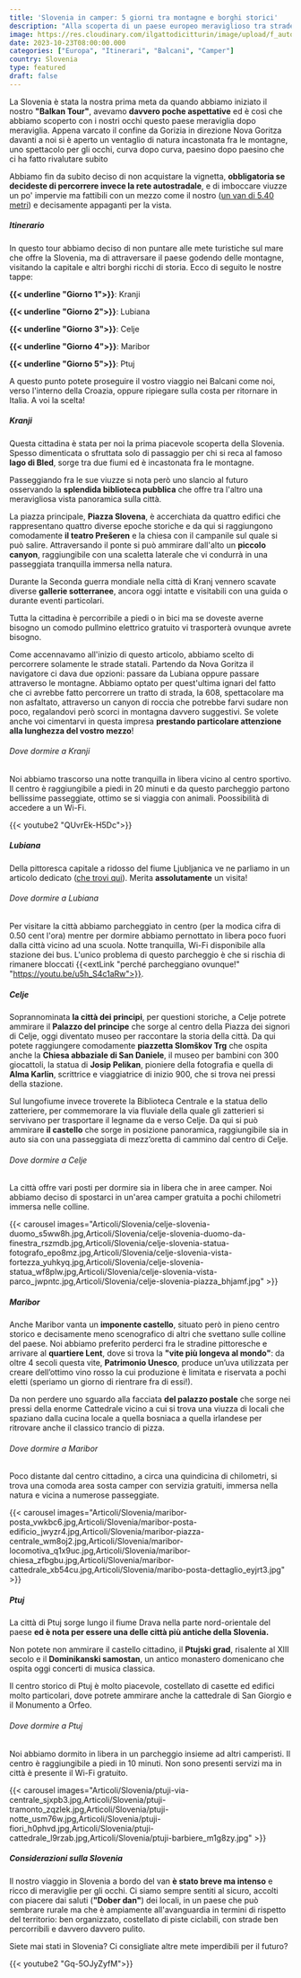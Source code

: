 ```yaml
---
title: 'Slovenia in camper: 5 giorni tra montagne e borghi storici'
description: "Alla scoperta di un paese europeo meraviglioso tra strade mozzafiato e tanta cultura"
image: https://res.cloudinary.com/ilgattodicitturin/image/upload/f_auto,q_auto,w_600,dpr_auto/v1689874010/Articoli/Slovenia/ptuji-vista_jtgyag.jpg
date: 2023-10-23T08:00:00.000
categories: ["Europa", "Itinerari", "Balcani", "Camper"]
country: Slovenia
type: featured
draft: false
---
```


La Slovenia è stata la nostra prima meta da quando abbiamo iniziato il nostro **"Balkan Tour"**, avevamo **davvero poche aspettative** ed è così che abbiamo scoperto con i nostri occhi questo paese meraviglia dopo meraviglia. 
Appena varcato il confine da Gorizia in direzione Nova Goritza davanti a noi si è aperto un ventaglio di natura incastonata fra le montagne, uno spettacolo per gli occhi, curva dopo curva, paesino dopo paesino che ci ha fatto rivalutare subito 

Abbiamo fin da subito deciso di non acquistare la vignetta, **obbligatoria se decideste di percorrere invece la rete autostradale**, e di imboccare viuzze un po' impervie ma fattibili con un mezzo come il nostro ([un van di 5.40 metri](/van)) e decisamente appaganti per la vista. 

##### Itinerario 

In questo tour abbiamo deciso di non puntare alle mete turistiche sul mare che offre la Slovenia, ma di attraversare il paese godendo delle montagne, visitando la capitale e altri borghi ricchi di storia. Ecco di seguito le nostre tappe:

**{{< underline "Giorno 1">}}**: Kranji

**{{< underline "Giorno 2">}}**: Lubiana

**{{< underline "Giorno 3">}}**: Celje

**{{< underline "Giorno 4">}}**: Maribor

**{{< underline "Giorno 5">}}**: Ptuj

A questo punto potete proseguire il vostro viaggio nei Balcani come noi, verso l'interno della Croazia, oppure ripiegare sulla costa per ritornare in Italia. A voi la scelta!

##### Kranji

Questa cittadina è stata per noi la prima piacevole scoperta della Slovenia. Spesso dimenticata o sfruttata solo di passaggio per chi si reca al famoso **lago di Bled**, sorge tra due fiumi ed è incastonata fra le montagne. 

Passeggiando fra le sue viuzze si nota però uno slancio al futuro osservando la **splendida biblioteca pubblica** che offre tra l'altro una meravigliosa vista panoramica sulla città.

La piazza principale, **Piazza Slovena**, è accerchiata da quattro edifici che rappresentano quattro diverse epoche storiche e da qui si raggiungono comodamente **il teatro Prešeren** e la chiesa con il campanile sul quale si può salire. Attraversando il ponte si può ammirare dall'alto un **piccolo canyon**, raggiungibile con una scaletta laterale che vi condurrà in una passeggiata tranquilla immersa nella natura. 

Durante la Seconda guerra mondiale nella città di Kranj vennero scavate diverse **gallerie sotterranee**, ancora oggi intatte e visitabili con una guida o durante eventi particolari.

Tutta la cittadina è percorribile a piedi o in bici ma se doveste averne bisogno un comodo pullmino elettrico gratuito vi trasporterà ovunque avrete bisogno. 

Come accennavamo all'inizio di questo articolo, abbiamo scelto di percorrere solamente le strade statali. Partendo da Nova Goritza il navigatore ci dava due opzioni: passare da Lubiana oppure passare attraverso le montagne. Abbiamo optato per quest'ultima ignari del fatto che ci avrebbe fatto percorrere un tratto di strada, la 608, spettacolare ma non asfaltato, attraverso un canyon di roccia che potrebbe farvi sudare non poco, regalandovi però scorci in montagna davvero suggestivi. Se volete anche voi cimentarvi in questa impresa **prestando particolare attenzione alla lunghezza del vostro mezzo**!

###### Dove dormire a Kranji

Noi abbiamo trascorso una notte tranquilla in libera vicino al centro sportivo. Il centro è raggiungibile a piedi in 20 minuti e da questo parcheggio partono bellissime passeggiate, ottimo se si viaggia con animali. Poossibilità di accedere a un Wi-Fi.

{{< youtube2 "QUvrEk-H5Dc">}}

##### Lubiana

Della pittoresca capitale a ridosso del fiume Ljubljanica ve ne parliamo in un articolo dedicato ([che trovi qui](/blog/lubiana-in-un-giorno-la-capitale-slovenia)). Merita **assolutamente** un visita!

###### Dove dormire a Lubiana

Per visitare la città abbiamo parcheggiato in centro (per la modica cifra di 0.50 cent l'ora) mentre per dormire abbiamo pernottato in libera poco fuori dalla città vicino ad una scuola. Notte tranquilla, Wi-Fi disponibile alla stazione dei bus. L'unico problema di questo parcheggio è che si rischia di rimanere bloccati {{<extLink "perché parcheggiano ovunque!" "https://youtu.be/u5h_S4c1aRw">}}.

##### Celje

Soprannominata **la città dei principi**, per questioni storiche, a Celje potrete ammirare il **Palazzo del principe** che sorge al centro della Piazza dei signori di Celje, oggi diventato museo per raccontare la storia della città.
Da qui potete raggiungere comodamente **piazzetta Slomškov Trg** che ospita anche la **Chiesa abbaziale di San Daniele**, il museo per bambini con 300 giocattoli, la statua di **Josip Pelikan**, pioniere della fotografia e quella di **Alma Karlin**, scrittrice e viaggiatrice di inizio 900, che si trova nei pressi della stazione. 

Sul lungofiume invece troverete la Biblioteca Centrale e la statua dello zatteriere, per commemorare la via fluviale della quale gli zatterieri si servivano per trasportare il legname da e verso Celje. Da qui si può ammirare **il castello** che sorge in posizione panoramica, raggiungibile sia in auto sia con una passeggiata di mezz’oretta di cammino dal centro di Celje.

###### Dove dormire a Celje

La città offre vari posti per dormire sia in libera che in aree camper. Noi abbiamo deciso di spostarci in un'area camper gratuita a pochi chilometri immersa nelle colline. 

{{< carousel images="Articoli/Slovenia/celje-slovenia-duomo_s5ww8h.jpg,Articoli/Slovenia/celje-slovenia-duomo-da-finestra_rszmdb.jpg,Articoli/Slovenia/celje-slovenia-statua-fotografo_epo8mz.jpg,Articoli/Slovenia/celje-slovenia-vista-fortezza_yuhkyq.jpg,Articoli/Slovenia/celje-slovenia-statua_wf8plw.jpg,Articoli/Slovenia/celje-slovenia-vista-parco_jwpntc.jpg,Articoli/Slovenia/celje-slovenia-piazza_bhjamf.jpg" >}}

##### Maribor

Anche Maribor vanta un **imponente castello**, situato però in pieno centro storico e decisamente meno scenografico di altri che svettano sulle colline del paese.
Noi abbiamo preferito perderci fra le stradine pittoresche e arrivare al **quartiere Lent**, dove si trova la **"vite più longeva al mondo"**: da oltre 4 secoli questa vite, **Patrimonio Unesco**, produce un’uva utilizzata per creare dell’ottimo vino rosso la cui produzione è limitata e riservata a pochi eletti (speriamo un giorno di rientrare fra di essi!).

Da non perdere uno sguardo alla facciata **del palazzo postale** che sorge nei pressi della enorme Cattedrale vicino a cui si trova una viuzza di locali che spaziano dalla cucina locale a quella bosniaca a quella irlandese per ritrovare anche il classico trancio di pizza. 

###### Dove dormire a Maribor

Poco distante dal centro cittadino, a circa una quindicina di chilometri, si trova una comoda area sosta camper con servizia gratuiti, immersa nella natura e vicina a numerose passeggiate. 

{{< carousel images="Articoli/Slovenia/maribor-posta_vwkbc6.jpg,Articoli/Slovenia/maribor-posta-edificio_jwyzr4.jpg,Articoli/Slovenia/maribor-piazza-centrale_wm8oj2.jpg,Articoli/Slovenia/maribor-locomotiva_q1x9uc.jpg,Articoli/Slovenia/maribor-chiesa_zfbgbu.jpg,Articoli/Slovenia/maribor-cattedrale_xb54cu.jpg,Articoli/Slovenia/maribo-posta-dettaglio_eyjrt3.jpg" >}}
       
##### Ptuj 

La città di Ptuj sorge lungo il fiume Drava nella parte nord-orientale del paese **ed è nota per essere una delle città più antiche della Slovenia.** 

Non potete non ammirare il castello cittadino, il **Ptujski grad**, risalente al XIII secolo e il **Dominikanski samostan**, un antico monastero domenicano che ospita oggi concerti di musica classica.

Il centro storico di Ptuj è molto piacevole, costellato di casette ed edifici molto particolari, dove potrete ammirare anche la cattedrale di San Giorgio e il Monumento a Orfeo.

###### Dove dormire a Ptuj

Noi abbiamo dormito in libera in un parcheggio insieme ad altri camperisti. Il centro è raggiungibile a piedi in 10 minuti. Non sono presenti servizi ma in città è presente il Wi-Fi gratuito.


{{< carousel images="Articoli/Slovenia/ptuji-via-centrale_sjxpb3.jpg,Articoli/Slovenia/ptuji-tramonto_zqzlek.jpg,Articoli/Slovenia/ptuji-notte_usm76w.jpg,Articoli/Slovenia/ptuji-fiori_h0phvd.jpg,Articoli/Slovenia/ptuji-cattedrale_l9rzab.jpg,Articoli/Slovenia/ptuji-barbiere_m1g8zy.jpg" >}}

##### Considerazioni sulla Slovenia

Il nostro viaggio in Slovenia a bordo del van **è stato breve ma intenso** e ricco di meraviglie per gli occhi.
Ci siamo sempre sentiti al sicuro, accolti con piacere dai saluti (**"Dober dan"**) dei locali, in un paese che può sembrare rurale ma che è ampiamente all'avanguardia in termini di rispetto del territorio: ben organizzato, costellato di piste ciclabili, con strade ben percorribili e davvero davvero pulito. 

Siete mai stati in Slovenia? Ci consigliate altre mete imperdibili per il futuro? 

{{< youtube2 "Gq-5OJyZyfM">}}